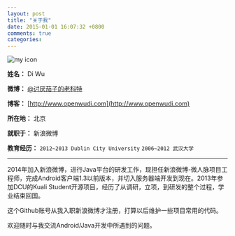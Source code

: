 ```yaml
---
layout: post
title: "关于我"
date: 2015-01-01 16:07:32 +0800
comments: true
categories: 
---
```


![my icon](http://tp2.sinaimg.cn/1690201701/50/5679941181/1)

**姓名：** Di Wu

**微博：** [@讨厌茄子的老科特](http://weibo.com/wodis)

**博客：** [http://www.openwudi.com](http://www.openwudi.com)

**所在地：** 北京

**就职于：** 新浪微博

**教育经历：** ```2012~2013 Dublin City University```
```2006~2012 武汉大学```

---
2014年加入新浪微博，进行Java平台的研发工作，现担任新浪微博-微人脉项目工程师，完成Android客户端1.3以前版本，并切入服务器端开发到现在。2013年参加DCU的Kuali Student开源项目，经历了从调研，立项，到研发的整个过程，学业结束回国。

这个Github账号从我入职新浪微博才注册，打算以后维护一些项目常用的代码。

欢迎随时与我交流Android/Java开发中所遇到的问题。